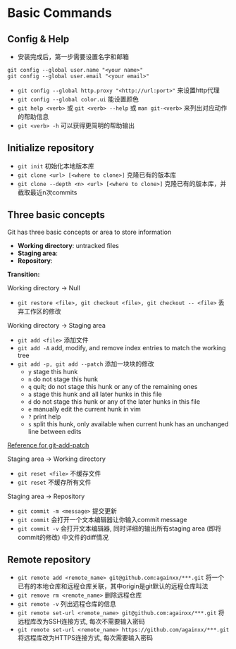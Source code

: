 # Basic Commands

## Config & Help
* 安装完成后，第一步需要设置名字和邮箱  
```shell
git config --global user.name "<your name>"
git config --global user.email "<your email>"
```
* `git config --global http.proxy "<http://url:port>"` 来设置http代理
* `git config --global color.ui` 能设置颜色
* `git help <verb>` 或 `git <verb> --help` 或 `man git-<verb>` 来列出对应动作的帮助信息
* `git <verb> -h` 可以获得更简明的帮助输出

## Initialize repository
* `git init` 初始化本地版本库
* `git clone <url> [<where to clone>]` 克隆已有的版本库
* `git clone --depth <n> <url> [<where to clone>]` 克隆已有的版本库，并截取最近n次commits

## Three basic concepts
Git has three basic concepts or area to store information
* __Working directory__: untracked files
* __Staging area__: 
* __Repository__:

**Transition:**

Working directory -> Null
* `git restore <file>, git checkout <file>, git checkout -- <file>` 丢弃工作区的修改

Working directory -> Staging area
* `git add <file>` 添加文件
* `git add -A` add, modify, and remove index entries to match the working tree 
* `git add -p, git add --patch` 添加一块块的修改
    * `y` stage this hunk
    * `n` do not stage this hunk
    * `q` quit; do not stage this hunk or any of the remaining ones
    * `a` stage this hunk and all later hunks in this file
    * `d` do not stage this hunk or any of the later hunks in this file
    * `e` manually edit the current hunk in vim
    * `?` print help
    * `s` split this hunk, only available when current hunk has an unchanged line between edits

[Reference for git-add-patch](https://levelup.gitconnected.com/staging-commits-with-git-add-patch-1eb18849aedb)

Staging area -> Working directory
* `git reset <file>` 不缓存文件
* `git reset` 不缓存所有文件

Staging area -> Repository
* `git commit -m <message>` 提交更新
* `git commit` 会打开一个文本编辑器让你输入commit message
* `git commit -v` 会打开文本编辑器, 同时详细的输出所有staging area (即将commit的修改) 中文件的diff情况

## Remote repository
* `git remote add <remote_name> git@github.com:againxx/***.git` 将一个已有的本地仓库和远程仓库关联，其中origin是git默认的远程仓库叫法
* `git remove rm <remote_name>` 删除远程仓库
* `git remote -v` 列出远程仓库的信息
* `git remote set-url <remote_name> git@github.com:againxx/***.git` 将远程库改为SSH连接方式, 每次不需要输入密码
* `git remote set-url <remote_name> https://github.com/againxx/***.git` 将远程库改为HTTPS连接方式, 每次需要输入密码
